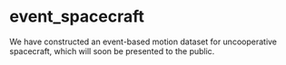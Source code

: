 # event_spacecraft

We have constructed an event-based motion dataset for uncooperative spacecraft, which will soon be presented to the public.
